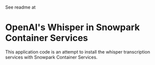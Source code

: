See readme at 
# OpenAI's Whisper in Snowpark Container Services
This application code is an attempt to install the whisper transcription services with Snowpark Container Services. 
